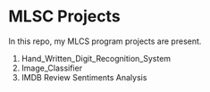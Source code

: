 # MLSC Projects
In this repo, my MLCS program projects are present.

1. Hand_Written_Digit_Recognition_System
2. Image_Classifier
3. IMDB Review Sentiments Analysis
